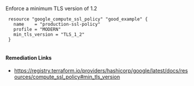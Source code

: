 
Enforce a minimum TLS version of 1.2

```hcl
 resource "google_compute_ssl_policy" "good_example" {
   name    = "production-ssl-policy"
   profile = "MODERN"
   min_tls_version = "TLS_1_2"
 }
 
```

#### Remediation Links
 - https://registry.terraform.io/providers/hashicorp/google/latest/docs/resources/compute_ssl_policy#min_tls_version

